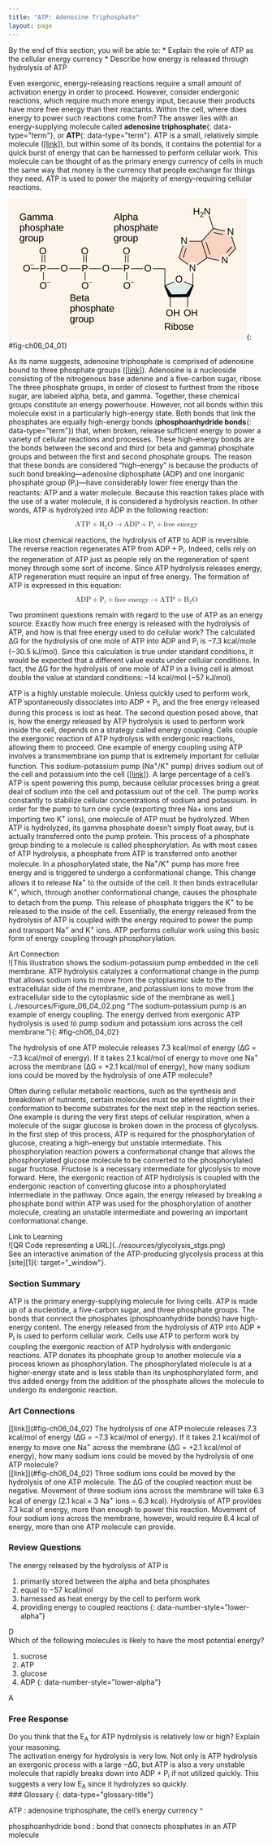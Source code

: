 ```yaml
---
title: "ATP: Adenosine Triphosphate"
layout: page
---
```



<div data-type="abstract" markdown="1">
By the end of this section, you will be able to:
* Explain the role of ATP as the cellular energy currency
* Describe how energy is released through hydrolysis of ATP

</div>

Even exergonic, energy-releasing reactions require a small amount of activation energy in order to proceed. However, consider endergonic reactions, which require much more energy input, because their products have more free energy than their reactants. Within the cell, where does energy to power such reactions come from? The answer lies with an energy-supplying molecule called **adenosine triphosphate**{: data-type="term"}, or **ATP**{: data-type="term"}. ATP is a small, relatively simple molecule ([\[link\]](#fig-ch06_04_01)), but within some of its bonds, it contains the potential for a quick burst of energy that can be harnessed to perform cellular work. This molecule can be thought of as the primary energy currency of cells in much the same way that money is the currency that people exchange for things they need. ATP is used to power the majority of energy-requiring cellular reactions.

 ![The molecular structure of adenosine triphosphate is shown. Three phosphate groups are attached to a ribose sugar. Adenine is also attached to the ribose.](../resources/Figure_06_04_01.jpg "ATP is the primary energy currency of the cell. It has an adenosine backbone with three phosphate groups attached."){: #fig-ch06_04_01}

As its name suggests, adenosine triphosphate is comprised of adenosine bound to three phosphate groups ([\[link\]](#fig-ch06_04_01)). Adenosine is a nucleoside consisting of the nitrogenous base adenine and a five-carbon sugar, ribose. The three phosphate groups, in order of closest to furthest from the ribose sugar, are labeled alpha, beta, and gamma. Together, these chemical groups constitute an energy powerhouse. However, not all bonds within this molecule exist in a particularly high-energy state. Both bonds that link the phosphates are equally high-energy bonds (**phosphoanhydride bonds**{: data-type="term"}) that, when broken, release sufficient energy to power a variety of cellular reactions and processes. These high-energy bonds are the bonds between the second and third (or beta and gamma) phosphate groups and between the first and second phosphate groups. The reason that these bonds are considered “high-energy” is because the products of such bond breaking—adenosine diphosphate (ADP) and one inorganic phosphate group (P<sub>i</sub>)—have considerably lower free energy than the reactants: ATP and a water molecule. Because this reaction takes place with the use of a water molecule, it is considered a hydrolysis reaction. In other words, ATP is hydrolyzed into ADP in the following reaction:

<div data-type="equation" id="eip-628">
<math xmlns="http://www.w3.org/1998/Math/MathML" display="block"><semantics> <mrow> <mtext>ATP</mtext><mo>+</mo><msub> <mtext>H</mtext> <mtext>2</mtext> </msub> <mtext>O</mtext><mo stretchy="false">→</mo><mtext>ADP</mtext><mo>+</mo><msub> <mtext>P</mtext> <mtext>i</mtext> </msub> <mo>+</mo><mtext>free energy</mtext> </mrow> <annotation encoding="StarMath 5.0">size 12{ {ATP} + H rSub { size 8{2} } O ADP + P rSub { size 8{i}} + {free energy} } {}</annotation></semantics></math>
</div>

Like most chemical reactions, the hydrolysis of ATP to ADP is reversible. The reverse reaction regenerates ATP from ADP + P<sub>i</sub>. Indeed, cells rely on the regeneration of ATP just as people rely on the regeneration of spent money through some sort of income. Since ATP hydrolysis releases energy, ATP regeneration must require an input of free energy. The formation of ATP is expressed in this equation:

<div data-type="equation" id="eip-976">
<math xmlns="http://www.w3.org/1998/Math/MathML" display="block"><semantics> <mrow> <mtext>ADP</mtext><mo>+</mo><msub> <mtext>P</mtext> <mtext>i</mtext> </msub> <mo>+</mo><mtext>free energy</mtext><mo stretchy="false">→</mo><mtext>ATP</mtext><mo>+</mo><msub> <mtext>H</mtext> <mtext>2</mtext> </msub> <mtext>O</mtext> </mrow> <annotation encoding="StarMath 5.0">size 12{ {ATP} + H rSub { size 8{2} } O ADP + P rSub { size 8{i}} + {free energy} } {}</annotation></semantics></math>
</div>

Two prominent questions remain with regard to the use of ATP as an energy source. Exactly how much free energy is released with the hydrolysis of ATP, and how is that free energy used to do cellular work? The calculated ∆G for the hydrolysis of one mole of ATP into ADP and P<sub>i</sub> is −7.3 kcal/mole (−30.5 kJ/mol). Since this calculation is true under standard conditions, it would be expected that a different value exists under cellular conditions. In fact, the ∆G for the hydrolysis of one mole of ATP in a living cell is almost double the value at standard conditions: –14 kcal/mol (−57 kJ/mol).

ATP is a highly unstable molecule. Unless quickly used to perform work, ATP spontaneously dissociates into ADP + P<sub>i</sub>, and the free energy released during this process is lost as heat. The second question posed above, that is, how the energy released by ATP hydrolysis is used to perform work inside the cell, depends on a strategy called energy coupling. Cells couple the exergonic reaction of ATP hydrolysis with endergonic reactions, allowing them to proceed. One example of energy coupling using ATP involves a transmembrane ion pump that is extremely important for cellular function. This sodium-potassium pump (Na<sup>+</sup>/K<sup>+</sup> pump) drives sodium out of the cell and potassium into the cell ([\[link\]](#fig-ch06_04_02)). A large percentage of a cell’s ATP is spent powering this pump, because cellular processes bring a great deal of sodium into the cell and potassium out of the cell. The pump works constantly to stabilize cellular concentrations of sodium and potassium. In order for the pump to turn one cycle (exporting three Na+ ions and importing two K<sup>+</sup> ions), one molecule of ATP must be hydrolyzed. When ATP is hydrolyzed, its gamma phosphate doesn’t simply float away, but is actually transferred onto the pump protein. This process of a phosphate group binding to a molecule is called phosphorylation. As with most cases of ATP hydrolysis, a phosphate from ATP is transferred onto another molecule. In a phosphorylated state, the Na<sup>+</sup>/K<sup>+</sup> pump has more free energy and is triggered to undergo a conformational change. This change allows it to release Na<sup>+</sup> to the outside of the cell. It then binds extracellular K<sup>+</sup>, which, through another conformational change, causes the phosphate to detach from the pump. This release of phosphate triggers the K<sup>+</sup> to be released to the inside of the cell. Essentially, the energy released from the hydrolysis of ATP is coupled with the energy required to power the pump and transport Na<sup>+</sup> and K<sup>+</sup> ions. ATP performs cellular work using this basic form of energy coupling through phosphorylation.

<div data-type="note" data-has-label="true" class="art-connection" data-label="" markdown="1">
<div data-type="title">
Art Connection
</div>
![This illustration shows the sodium-potassium pump embedded in the cell membrane. ATP hydrolysis catalyzes a conformational change in the pump that allows sodium ions to move from the cytoplasmic side to the extracellular side of the membrane, and potassium ions to move from the extracellular side to the cytoplasmic side of the membrane as well.](../resources/Figure_06_04_02.png "The sodium-potassium pump is an example of energy coupling. The energy derived from exergonic ATP hydrolysis is used to pump sodium and potassium ions across the cell membrane."){: #fig-ch06_04_02}


The hydrolysis of one ATP molecule releases 7.3 kcal/mol of energy (∆G = −7.3 kcal/mol of energy). If it takes 2.1 kcal/mol of energy to move one Na<sup>+</sup> across the membrane (∆G = +2.1 kcal/mol of energy), how many sodium ions could be moved by the hydrolysis of one ATP molecule?

</div>

Often during cellular metabolic reactions, such as the synthesis and breakdown of nutrients, certain molecules must be altered slightly in their conformation to become substrates for the next step in the reaction series. One example is during the very first steps of cellular respiration, when a molecule of the sugar glucose is broken down in the process of glycolysis. In the first step of this process, ATP is required for the phosphorylation of glucose, creating a high-energy but unstable intermediate. This phosphorylation reaction powers a conformational change that allows the phosphorylated glucose molecule to be converted to the phosphorylated sugar fructose. Fructose is a necessary intermediate for glycolysis to move forward. Here, the exergonic reaction of ATP hydrolysis is coupled with the endergonic reaction of converting glucose into a phosphorylated intermediate in the pathway. Once again, the energy released by breaking a phosphate bond within ATP was used for the phosphorylation of another molecule, creating an unstable intermediate and powering an important conformational change.

<div data-type="note" data-has-label="true" class="interactive" data-label="" markdown="1">
<div data-type="title">
Link to Learning
</div>
<div data-type="media" data-alt="QR Code representing a URL">
![QR Code representing a URL](../resources/glycolysis_stgs.png)
</div>
See an interactive animation of the ATP-producing glycolysis process at this [site][1]{: target="_window"}.

</div>

### Section Summary

ATP is the primary energy-supplying molecule for living cells. ATP is made up of a nucleotide, a five-carbon sugar, and three phosphate groups. The bonds that connect the phosphates (phosphoanhydride bonds) have high-energy content. The energy released from the hydrolysis of ATP into ADP + P<sub>i</sub> is used to perform cellular work. Cells use ATP to perform work by coupling the exergonic reaction of ATP hydrolysis with endergonic reactions. ATP donates its phosphate group to another molecule via a process known as phosphorylation. The phosphorylated molecule is at a higher-energy state and is less stable than its unphosphorylated form, and this added energy from the addition of the phosphate allows the molecule to undergo its endergonic reaction.

### Art Connections

<div data-type="exercise">
<div data-type="problem" markdown="1">
[[link]](#fig-ch06_04_02) The hydrolysis of one ATP molecule releases 7.3 kcal/mol of energy (∆G = −7.3 kcal/mol of energy). If it takes 2.1 kcal/mol of energy to move one Na<sup>+</sup> across the membrane (∆G = +2.1 kcal/mol of energy), how many sodium ions could be moved by the hydrolysis of one ATP molecule?

</div>
<div data-type="solution" markdown="1">
[[link]](#fig-ch06_04_02) Three sodium ions could be moved by the hydrolysis of one ATP molecule. The ∆G of the coupled reaction must be negative. Movement of three sodium ions across the membrane will take 6.3 kcal of energy (2.1 kcal × 3 Na<sup>+</sup> ions = 6.3 kcal). Hydrolysis of ATP provides 7.3 kcal of energy, more than enough to power this reaction. Movement of four sodium ions across the membrane, however, would require 8.4 kcal of energy, more than one ATP molecule can provide.

</div>
</div>

### Review Questions

<div data-type="exercise">
<div data-type="problem" markdown="1">
The energy released by the hydrolysis of ATP is

1.  primarily stored between the alpha and beta phosphates
2.  equal to −57 kcal/mol
3.  harnessed as heat energy by the cell to perform work
4.  providing energy to coupled reactions
{: data-number-style="lower-alpha"}

</div>
<div data-type="solution" markdown="1">
D

</div>
</div>

<div data-type="exercise">
<div data-type="problem" markdown="1">
Which of the following molecules is likely to have the most potential energy?

1.  sucrose
2.  ATP
3.  glucose
4.  ADP
{: data-number-style="lower-alpha"}

</div>
<div data-type="solution" markdown="1">
A

</div>
</div>

### Free Response

<div data-type="exercise">
<div data-type="problem" markdown="1">
Do you think that the E<sub>A</sub> for ATP hydrolysis is relatively low or high? Explain your reasoning.

</div>
<div data-type="solution" markdown="1">
The activation energy for hydrolysis is very low. Not only is ATP hydrolysis an exergonic process with a large −∆G, but ATP is also a very unstable molecule that rapidly breaks down into ADP + P<sub>i</sub> if not utilized quickly. This suggests a very low E<sub>A</sub> since it hydrolyzes so quickly.

</div>
</div>

<div data-type="glossary" markdown="1">
### Glossary
{: data-type="glossary-title"}

ATP
: adenosine triphosphate, the cell’s energy currency
^

phosphoanhydride bond
: bond that connects phosphates in an ATP molecule

</div>



[1]: http://openstaxcollege.org/l/glycolysis_stgs

